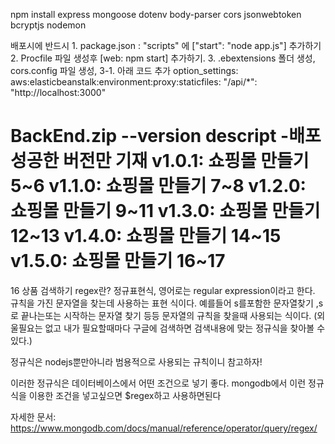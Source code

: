 npm install express mongoose dotenv body-parser cors jsonwebtoken bcryptjs nodemon

배포시에 반드시
    1. package.json : "scripts" 에 ["start": "node app.js"] 추가하기
    2. Procfile 파일 생성후 [web: npm start] 추가하기.
    3. .ebextensions 폴더 생성, cors.config 파일 생성, 
    3-1. 아래 코드 추가
        option_settings:
            aws:elasticbeanstalk:environment:proxy:staticfiles:
                "/api/*": "http://localhost:3000"


BackEnd.zip --version descript -배포 성공한 버전만 기재
    v1.0.1: 쇼핑몰 만들기 5~6
    v1.1.0: 쇼핑몰 만들기 7~8
    v1.2.0: 쇼핑몰 만들기 9~11
    v1.3.0: 쇼핑몰 만들기 12~13
    v1.4.0: 쇼핑몰 만들기 14~15
    v1.5.0: 쇼핑몰 만들기 16~17
=======================================================================================================
16 상품 검색하기
regex란?
정규표현식, 영어로는 regular expression이라고 한다.
규칙을 가진 문자열을 찾는데 사용하는 표현 식이다.
예를들어 s를포함한 문자열찾기 ,s로 끝나는또는 시작하는 문자열 찾기 등등 문자열의 규칙을 찾을때 사용되는 식이다. (외울필요는 없고 내가 필요할때마다 구글에 검색하면 검색내용에 맞는 정규식을 찾아볼 수 있다.)


정규식은 nodejs뿐만아니라 범용적으로 사용되는 규칙이니 참고하자!

이러한 정규식은 데이터베이스에서 어떤 조건으로 넣기 좋다.
mongodb에서 이런 정규식을 이용한 조건을 넣고싶으면 $regex하고 사용하면된다

자세한 문서: https://www.mongodb.com/docs/manual/reference/operator/query/regex/


